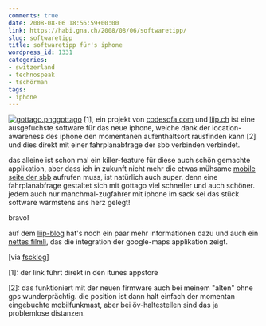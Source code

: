 ```yaml
---
comments: true
date: 2008-08-06 18:56:59+00:00
link: https://habi.gna.ch/2008/08/06/softwaretipp/
slug: softwaretipp
title: softwaretipp für's iphone
wordpress_id: 1331
categories:
- switzerland
- technospeak
- tschörman
tags:
- iphone
---
```


[![gottago.png](https://habi.gna.ch/wp-content/uploads/2008/08/gottago1.jpg)](https://habi.gna.ch/wp-content/uploads/2008/08/gottago.jpg)[gottago](http://phobos.apple.com/WebObjects/MZStore.woa/wa/viewSoftware?id=285851523&mt=8) [1], ein projekt von [codesofa.com](http://codesofa.com/) und [liip.ch](http://www.liip.ch/) ist eine ausgefuchste software für das neue iphone, welche dank der location-awareness des iphone den momentanen aufenthaltsort rausfinden kann [2] und dies direkt mit einer fahrplanabfrage der sbb verbinden verbindet.




das alleine ist schon mal ein killer-feature für diese auch schön gemachte applikation, aber dass ich in zukunft nicht mehr die etwas mühsame [mobile seite der sbb](http://pda.sbb.ch) aufrufen muss, ist natürlich auch super. denn eine fahrplanabfrage gestaltet sich mit gottago viel schneller und auch schöner. jedem auch nur manchmal-zugfahrer mit iphone im sack sei das stück software wärmstens ans herz gelegt!




bravo!




auf dem [liip-blog](http://blog.liip.ch/archive/2008/06/09/gottago-location-based-iphone-bring-me-home-tool.html) hat's noch ein paar mehr informationen dazu und auch ein [nettes filmli](http://blog.liip.ch/files/images/gottago/gottago.mov), das die integration der google-maps applikation zeigt.




[via [fscklog](http://www.fscklog.com/2008/08/sammelsurium-ip.html)]




[1]: der link führt direkt in den itunes appstore




[2]: das funktioniert mit der neuen firmware auch bei meinem "alten" ohne gps wunderprächtig. die position ist dann halt einfach der momentan eingebuchte mobilfunkmast, aber bei öv-haltestellen sind das ja problemlose distanzen.



